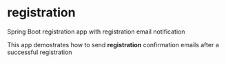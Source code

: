 # registration
Spring Boot registration app with registration email notification

This app demostrates how to send __registration__ confirmation emails 
after a successful registration

